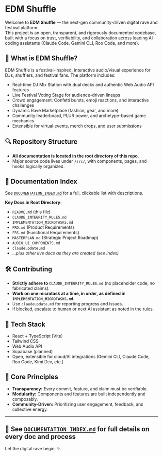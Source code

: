 # EDM Shuffle

Welcome to **EDM Shuffle** — the next-gen community-driven digital rave and festival platform.  
This project is an open, transparent, and rigorously documented codebase, built with a focus on trust, verifiability, and collaboration across leading AI coding assistants (Claude Code, Gemini CLI, Roo Code, and more).

## 🚀 What is EDM Shuffle?

EDM Shuffle is a festival-inspired, interactive audio/visual experience for DJs, shufflers, and festival fans. The platform includes:

- Real-time DJ Mix Station with dual decks and authentic Web Audio API features
- Live Festival Voting Stage for audience-driven lineups
- Crowd engagement: Confetti bursts, emoji reactions, and interactive challenges
- Dynamic Rave Marketplace (fashion, gear, and more)
- Community leaderboard, PLUR power, and archetype-based game mechanics
- Extensible for virtual events, merch drops, and user submissions

## 🔍 Repository Structure

- **All documentation is located in the root directory of this repo.**  
- Major source code lives under `/src/`, with components, pages, and hooks logically organized.

## 📂 Documentation Index

See [`DOCUMENTATION_INDEX.md`](./DOCUMENTATION_INDEX.md) for a full, clickable list with descriptions.

**Key Docs in Root Directory:**

- `README.md` (this file)
- `CLAUDE_INTEGRITY_RULES.md`
- `IMPLEMENTATION_MICROTASKS.md`
- `PRD.md` (Product Requirements)
- `FRS.md` (Functional Requirements)
- `MASTERPLAN.md` (Strategic Project Roadmap)
- `AUDIO_UI_COMPONENTS.md`
- `claudeupdate.md`
- _...plus other live docs as they are created (see index)_

## 🛠️ Contributing

- **Strictly adhere to** `CLAUDE_INTEGRITY_RULES.md` (no placeholder code, no fabricated claims).
- **Work on one microtask at a time, in order, as defined in `IMPLEMENTATION_MICROTASKS.md`.**
- Use `claudeupdate.md` for reporting progress and issues.
- If blocked, escalate to human or next AI assistant as noted in the rules.

## 🧰 Tech Stack

- React + TypeScript (Vite)
- Tailwind CSS
- Web Audio API
- Supabase (planned)
- Open, extensible for cloud/AI integrations (Gemini CLI, Claude Code, Roo Code, Kimi Dev, etc.)

## 🎯 Core Principles

- **Transparency:** Every commit, feature, and claim must be verifiable.
- **Modularity:** Components and features are built independently and composably.
- **Community-Driven:** Prioritizing user engagement, feedback, and collective energy.

---

## 📄 See [`DOCUMENTATION_INDEX.md`](./DOCUMENTATION_INDEX.md) for full details on every doc and process

Let the digital rave begin. ✨
